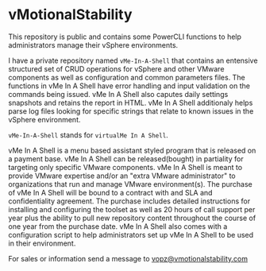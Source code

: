 # vMotionalStability

This repository is public and contains some PowerCLI functions to help administrators manage their vSphere environments.

I have a private repository named `vMe-In-A-Shell` that contains an entensive structured set of CRUD operations for vSphere and other VMware components as well as configuration and common parameters files. The functions in vMe In A Shell have error handling and input validation on the commands being issued. vMe In A Shell also caputes daily settings snapshots and retains the report in HTML. vMe In A Shell additionaly helps parse log files looking for specific strings that relate to known 
issues in the vSphere environment.

`vMe-In-A-Shell` stands for `virtualMe In A Shell`.

vMe In A Shell is a menu based assistant styled program that is released on a payment base. vMe In A Shell can be released(bought) in partiality for targeting only specific VMware components. vMe In A Shell is meant to provide VMware expertise and/or an "extra VMware administrator" to organizations that run and manage VMware environment(s).
The purchase of vMe In A Shell will be bound to a contract with and SLA and confidentiality agreement. The purchase includes detailed instructions for installing and configuring the toolset as well as 20 hours of call support per year plus the ability to pull new repository content throughout the course of one year from the purchase date. vMe In A Shell also comes with a configuration script to help administrators set up vMe In A Shell to be used in their environment.

For sales or information send a message to vopz@vmotionalstability.com
